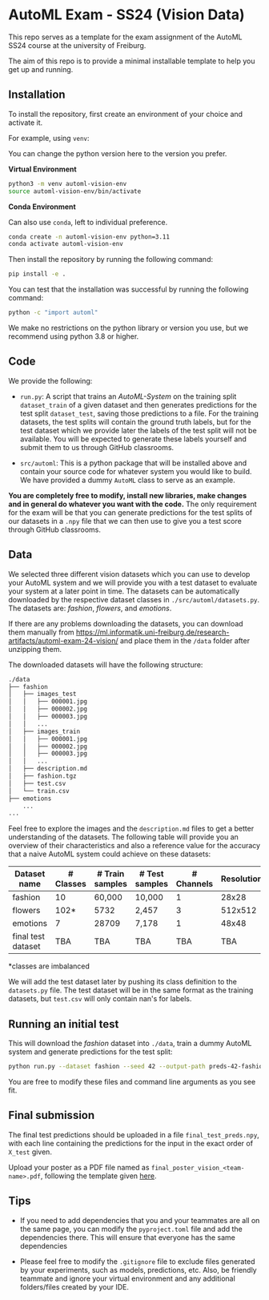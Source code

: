# AutoML Exam - SS24 (Vision Data)

This repo serves as a template for the exam assignment of the AutoML SS24 course
at the university of Freiburg.

The aim of this repo is to provide a minimal installable template to help you get up and running.

## Installation

To install the repository, first create an environment of your choice and activate it. 

For example, using `venv`:

You can change the python version here to the version you prefer.

**Virtual Environment**

```bash
python3 -m venv automl-vision-env
source automl-vision-env/bin/activate
```

**Conda Environment**

Can also use `conda`, left to individual preference.

```bash
conda create -n automl-vision-env python=3.11
conda activate automl-vision-env
```

Then install the repository by running the following command:

```bash
pip install -e .
```

You can test that the installation was successful by running the following command:

```bash
python -c "import automl"
```

We make no restrictions on the python library or version you use, but we recommend using python 3.8 or higher.

## Code

We provide the following:

* `run.py`: A script that trains an _AutoML-System_ on the training split `dataset_train` of a given dataset and then
  generates predictions for the test split `dataset_test`, saving those predictions to a file. For the training
  datasets, the test splits will contain the ground truth labels, but for the test dataset which we provide later the
  labels of the test split will not be available. You will be expected to generate these labels yourself and submit
  them to us through GitHub classrooms.

* `src/automl`: This is a python package that will be installed above and contain your source code for whatever
  system you would like to build. We have provided a dummy `AutoML` class to serve as an example.

**You are completely free to modify, install new libraries, make changes and in general do whatever you want with the
code.** The only requirement for the exam will be that you can generate predictions for the test splits of our datasets
in a `.npy` file that we can then use to give you a test score through GitHub classrooms.


## Data

We selected three different vision datasets which you can use to develop your AutoML system and we will provide you with
a test dataset to evaluate your system at a later point in time. The datasets can be automatically downloaded by the
respective dataset classes in `./src/automl/datasets.py`. The datasets are: _fashion_, _flowers_, and _emotions_.

If there are any problems downloading the datasets, you can download them manually
from https://ml.informatik.uni-freiburg.de/research-artifacts/automl-exam-24-vision/ and place them in the `/data` folder
after unzipping them.

The downloaded datasets will have the following structure:
```bash
./data
├── fashion
│   ├── images_test
│   │   ├── 000001.jpg
│   │   ├── 000002.jpg
│   │   ├── 000003.jpg
│   │   ...
│   ├── images_train
│   │   ├── 000001.jpg
│   │   ├── 000002.jpg
│   │   ├── 000003.jpg
│   │   ...
│   ├── description.md
│   ├── fashion.tgz
│   ├── test.csv
│   └── train.csv
├── emotions
    ...
...
```
Feel free to explore the images and the `description.md` files to get a better understanding of the datasets.
The following table will provide you an overview of their characteristics and also a reference value for the 
accuracy that a naive AutoML system could achieve on these datasets:

| Dataset name | # Classes | # Train samples | # Test samples | # Channels | Resolution | Reference Accuracy |
|--------------|-----------|-----------------|----------------|------------|------------|--------------------|
| fashion      | 10        | 60,000          | 10,000         | 1          | 28x28      | 0.88               |
| flowers      | 102*      | 5732            | 2,457          | 3          | 512x512    | 0.55               |
| emotions     | 7         | 28709           | 7,178          | 1          | 48x48      | 0.40               |
| final test dataset | TBA | TBA | TBA | TBA | TBA | TBA |

*classes are imbalanced

We will add the test dataset later by pushing its class definition to the `datasets.py` file. 
The test dataset will be in the same
format as the training datasets, but `test.csv` will only contain nan's for labels.


## Running an initial test

This will download the _fashion_ dataset into `./data`, train a dummy AutoML system and generate predictions for the test
split:

```bash 
python run.py --dataset fashion --seed 42 --output-path preds-42-fashion.npy
```

You are free to modify these files and command line arguments as you see fit.

## Final submission

The final test predictions should be uploaded in a file `final_test_preds.npy`, with each line containing the predictions for the input in the exact order of `X_test` given.

Upload your poster as a PDF file named as `final_poster_vision_<team-name>.pdf`, following the template given [here](https://docs.google.com/presentation/d/1lyE-iLGXIKi31CLFwueGhjfcsR_8r7_L/edit?usp=sharing&ouid=107220015291298974152&rtpof=true&sd=true).

## Tips

* If you need to add dependencies that you and your teammates are all on the same page, you can modify the
  `pyproject.toml` file and add the dependencies there. This will ensure that everyone has the same dependencies

* Please feel free to modify the `.gitignore` file to exclude files generated by your experiments, such as models,
  predictions, etc. Also, be friendly teammate and ignore your virtual environment and any additional folders/files
  created by your IDE.
